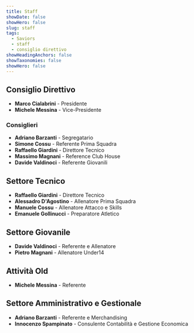 ```yaml
---
title: Staff
showDate: false
showHero: false
slug: staff
tags:
  - Saviors
  - staff
  - consiglio direttivo
showHeadingAnchors: false
showTaxonomies: false
showHero: false
---
```


## Consiglio Direttivo

- **Marco Cialabrini** - Presidente
- **Michele Messina** - Vice-Presidente

### Consiglieri

- **Adriano Barzanti** - Segregatario
- **Simone Cossu** - Referente Prima Squadra
- **Raffaello Giardini** - Direttore Tecnico
- **Massimo Magnani** - Reference Club House
- **Davide Valdinoci** - Referente Giovanili

## Settore Tecnico

- **Raffaello Giardini** - Direttore Tecnico
- **Alessadro D'Agostino** - Allenatore Prima Squadra
- **Manuele Cossu** - Allenatore Attacco e Skills
- **Emanuele Gollinucci** - Preparatore Atletico

## Settore Giovanile

- **Davide Valdinoci** - Referente e Allenatore
- **Pietro Magnani** - Allenatore Under14

## Attività Old

- **Michele Messina** - Referente

## Settore Amministrativo e Gestionale

- **Adriano Barzanti** - Referente e Merchandising
- **Innocenzo Spampinato** - Consulente Contabilità e Gestione Economica
